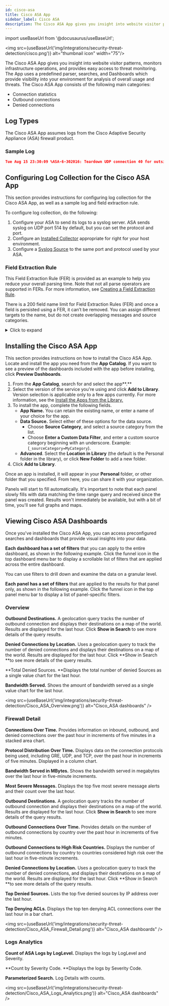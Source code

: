 ```yaml
---
id: cisco-asa
title: Cisco ASA App
sidebar_label: Cisco ASA
description: The Cisco ASA App gives you insight into website visitor patterns, monitors infrastructure operations, and provides easy access to threat monitoring.
---
```


import useBaseUrl from '@docusaurus/useBaseUrl';

<img src={useBaseUrl('img/integrations/security-threat-detection/cisco.png')} alt="thumbnail icon" width="75"/>

The Cisco ASA App gives you insight into website visitor patterns, monitors infrastructure operations, and provides easy access to threat monitoring. The App uses a predefined parser, searches, and Dashboards which provide visibility into your environment for analysis of overall usage and threats. The Cisco ASA App consists of the following main categories:

* Connection statistics
* Outbound connections
* Denied connections


## Log Types

The Cisco ASA App assumes logs from the Cisco Adaptive Security Appliance (ASA) firewall product.


### Sample Log

```json
Tue Aug 15 23:30:09 %ASA-6-302016: Teardown UDP connection 40 for outside:44.44.4.4/500 to inside:44.44.2.2/500 duration 0:02:02 bytes 1416
```


## Configuring Log Collection for the Cisco ASA App

This section provides instructions for configuring log collection for the Cisco ASA App, as well as a sample log and field extraction rule.

To configure log collection, do the following:
1. Configure your ASA to send its logs to a syslog server. ASA sends syslog on UDP port 514 by default, but you can set the protocol and port.
2. Configure an [Installed Collector](/docs/send-data/installed-collectors) appropriate for right for your host environment.
3. Configure a [Syslog Source](/docs/send-data/installed-collectors/sources/Syslog-Source) to the same port and protocol used by your ASA.

### Field Extraction Rule

This Field Extraction Rule (FER) is provided as an example to help you reduce your overall parsing time. Note that not all parse operators are supported in FERs. For more information, see [Creating a Field Extraction Rule](/docs/manage/field-extractions/create-field-extraction-rule).


There is a 200 field name limit for Field Extraction Rules (FER) and once a field is persisted using a FER, it can’t be removed. You can assign different targets to the name, but do not create overlapping messages and source categories.

<details><summary>Click to expand</summary>

```
| parse regex "(?<protocol>TCP|tcp|UDP|udp|ICMP|icmp)" nodrop
| parse regex "%[\w-]+(?<log_level>\d)-(?<message_id>\d{6})" nodrop
| parse regex "bytes\s(?<bytes_in>\d*)" nodrop
| parse regex "(?<direction>[i|I]nbound|[O|o]utbound)" nodrop
| parse regex "(?:\(type\s(?<icmp_type>[^,]+),\scode\s(?<icmp_code>[^\)]+)\))?\s+by\s+access-group\s+\"\+(?<rule_name>[^\"]+)" nodrop
| parse regex "(?i)icmp\s*type=(?<icmp_type>\d+)" nodrop
| parse regex "\d{2}:\d{2}:\d{2}(?:\-\d{2}:\d{2})?\s(?<dvc>[^\s]+)" nodrop
| parse regex "(?<src_translated_ip>(?:[0-9A-Fa-f]{1,4}:(?:[0-9A-Fa-f]{1,4}:(?:[0-9A-Fa-f]{1,4}:(?:[0-9A-Fa-f]{1,4}:(?:[0-9A-Fa-f]{1,4}:[0-9A-Fa-f]{0,4}|:[0-9A-Fa-f]{1,4})?|(?::[0-9A-Fa-f]{1,4}){0,2})|(?::[0-9A-Fa-f]{1,4}){0,3})|(?::[0-9A-Fa-f]{1,4}){0,4})|:(?::[0-9A-Fa-f]{1,4}){0,5})(?:(?::[0-9A-Fa-f]{1,4}){2}|:(?:25[0-5]|(?:2[0-4]|1[0-9]|[1-9])?[0-9])(?:\.(?:25[0-5]|(?:2[0-4]|1[0-9]|[1-9])?[0-9])){3})|(?:(?:[0-9A-Fa-f]{1,4}:){1,6}|:):[0-9A-Fa-f]{0,4}|(?:[0-9A-Fa-f]{1,4}:){7}:)/(?:\d+)\)\s(?<src_translated_port>to|dst)\s" nodrop
| parse regex "\s+(?:to|dst(?! user)) (?:(?<dest_zone>\S+):)[\w-]*?(?<dest_ip>\d{1,3}\.\d{1,3}.\d{1,3}.\d{1,3})(?:\/(?<dest_port>\d+))?\s*(?:\(?(?<dest_translated_ip>\d{1,3}\.\d{1,3}.\d{1,3}.\d{1,3})?\/?(?<dest_translated_port>\d+)?\))?\s*(?:\((?:(?<dest_nt_domain>[\S^\\]+)\\)?(?<dest_user>[\w\-_]+)\))?" nodrop
| parse regex "\s(?:for|from|src)\s+(?:(?<src_zone>\S+):)?(?<src_ip>[\d\.]+)\/(?<src_port>\d+)\s+(?:to|dst)\s+(?:(?<dest_zone>[^:]+):)?(?<dest_ip>[\d\.]+)\/(?<dest_port>\w+)\s+" nodrop
| parse regex "\s+[Aa]ddress\s*(?<dest_ip>\d{1,3}\.\d{1,3}.\d{1,3}.\d{1,3})(?:/(?<dest_port>\d+))?\s*[Dd]iscovered\s*for\s*domain\s*(?<dest_nt_domain>[\S]+)" nodrop
| parse regex "\s+(?:to|dst(?! user)) (?:(?<dest_zone>[^\/]+)\/)?(?<dest_ipv6>(?:[0-9A-Fa-f]{1,4}:(?:[0-9A-Fa-f]{1,4}:(?:[0-9A-Fa-f]{1,4}:(?:[0-9A-Fa-f]{1,4}:(?:[0-9A-Fa-f]{1,4}:[0-9A-Fa-f]{0,4}|:[0-9A-Fa-f]{1,4})?|(?::[0-9A-Fa-f]{1,4}){0,2})|(?::[0-9A-Fa-f]{1,4}){0,3})|(?::[0-9A-Fa-f]{1,4}){0,4})|:(?::[0-9A-Fa-f]{1,4}){0,5})(?:(?::[0-9A-Fa-f]{1,4}){2}|:(?:25[0-5]|(?:2[0-4]|1[0-9]|[1-9])?[0-9])(?:\.(?:25[0-5]|(?:2[0-4]|1[0-9]|[1-9])?[0-9])){3})|(?:(?:[0-9A-Fa-f]{1,4}:){1,6}|:):[0-9A-Fa-f]{0,4}|(?:[0-9A-Fa-f]{1,4}:){7}:)(?:\/(?<dest_port>\S+))?\s*" nodrop
| parse regex "\s(?:to|dest)\s(?:[a-f|A-F|0-9|:]+)(?:\/\S+)?\s*\((?<dest_translated_ip>(?:[0-9A-Fa-f]{1,4}:(?:[0-9A-Fa-f]{1,4}:(?:[0-9A-Fa-f]{1,4}:(?:[0-9A-Fa-f]{1,4}:(?:[0-9A-Fa-f]{1,4}:[0-9A-Fa-f]{0,4}|:[0-9A-Fa-f]{1,4})?|(?::[0-9A-Fa-f]{1,4}){0,2})|(?::[0-9A-Fa-f]{1,4}){0,3})|(?::[0-9A-Fa-f]{1,4}){0,4})|:(?::[0-9A-Fa-f]{1,4}){0,5})(?:(?::[0-9A-Fa-f]{1,4}){2}|:(?:25[0-5]|(?:2[0-4]|1[0-9]|[1-9])?[0-9])(?:\.(?:25[0-5]|(?:2[0-4]|1[0-9]|[1-9])?[0-9])){3})|(?:(?:[0-9A-Fa-f]{1,4}:){1,6}|:):[0-9A-Fa-f]{0,4}|(?:[0-9A-Fa-f]{1,4}:){7}:)(?:\/(?<dest_translated_port>\S+))?\)" nodrop
| parse regex "\sfaddr (?:(?<dest_zone>\S+):)?(?<dest_ip>\d{1,3}\.\d{1,3}.\d{1,3}.\d{1,3})(?:\/(?<dest_port>\d+))?\s*(?:\((?:(?<dest_nt_domain>[^\\]+)\\)?(?<dest_user>[^\)]+)\))?" nodrop
| parse regex "\sfaddr\s(?:(?<dest_zone>[^\/]+)\/)?(?<dest_ipv6>(?:[0-9A-Fa-f]{1,4}:(?:[0-9A-Fa-f]{1,4}:(?:[0-9A-Fa-f]{1,4}:(?:[0-9A-Fa-f]{1,4}:(?:[0-9A-Fa-f]{1,4}:[0-9A-Fa-f]{0,4}|:[0-9A-Fa-f]{1,4})?|(?::[0-9A-Fa-f]{1,4}){0,2})|(?::[0-9A-Fa-f]{1,4}){0,3})|(?::[0-9A-Fa-f]{1,4}){0,4})|:(?::[0-9A-Fa-f]{1,4}){0,5})(?:(?::[0-9A-Fa-f]{1,4}){2}|:(?:25[0-5]|(?:2[0-4]|1[0-9]|[1-9])?[0-9])(?:\.(?:25[0-5]|(?:2[0-4]|1[0-9]|[1-9])?[0-9])){3})|(?:(?:[0-9A-Fa-f]{1,4}:){1,6}|:):[0-9A-Fa-f]{0,4}|(?:[0-9A-Fa-f]{1,4}:){7}:)\/?(?<dest_port>\d*)" nodrop
| parse regex "\sladdr (?:(?<src_zone>\S+):)?(?<src_ip>\d{1,3}\.\d{1,3}.\d{1,3}.\d{1,3})(?:\/(?<src_port>\S+))?\s*" nodrop
| parse regex "\sladdr\s(?:(?<src_zone>[^\/]+)\/)?(?<src_ipv6>(?:[0-9A-Fa-f]{1,4}:(?:[0-9A-Fa-f]{1,4}:(?:[0-9A-Fa-f]{1,4}:(?:[0-9A-Fa-f]{1,4}:(?:[0-9A-Fa-f]{1,4}:[0-9A-Fa-f]{0,4}|:[0-9A-Fa-f]{1,4})?|(?::[0-9A-Fa-f]{1,4}){0,2})|(?::[0-9A-Fa-f]{1,4}){0,3})|(?::[0-9A-Fa-f]{1,4}){0,4})|:(?::[0-9A-Fa-f]{1,4}){0,5})(?:(?::[0-9A-Fa-f]{1,4}){2}|:(?:25[0-5]|(?:2[0-4]|1[0-9]|[1-9])?[0-9])(?:\.(?:25[0-5]|(?:2[0-4]|1[0-9]|[1-9])?[0-9])){3})|(?:(?:[0-9A-Fa-f]{1,4}:){1,6}|:):[0-9A-Fa-f]{0,4}|(?:[0-9A-Fa-f]{1,4}:){7}:)\/?(?<src_port>\d*)" nodrop
| parse regex "\sgaddr (?<src_public_ip>\d{1,3}\.\d{1,3}.\d{1,3}.\d{1,3})\/?(?<src_public_port>\d*)" nodrop
| parse regex "\sgaddr (?<src_public_ip>(?:[0-9A-Fa-f]{1,4}:(?:[0-9A-Fa-f]{1,4}:(?:[0-9A-Fa-f]{1,4}:(?:[0-9A-Fa-f]{1,4}:(?:[0-9A-Fa-f]{1,4}:[0-9A-Fa-f]{0,4}|:[0-9A-Fa-f]{1,4})?|(?::[0-9A-Fa-f]{1,4}){0,2})|(?::[0-9A-Fa-f]{1,4}){0,3})|(?::[0-9A-Fa-f]{1,4}){0,4})|:(?::[0-9A-Fa-f]{1,4}){0,5})(?:(?::[0-9A-Fa-f]{1,4}){2}|:(?:25[0-5]|(?:2[0-4]|1[0-9]|[1-9])?[0-9])(?:\.(?:25[0-5]|(?:2[0-4]|1[0-9]|[1-9])?[0-9])){3})|(?:(?:[0-9A-Fa-f]{1,4}:){1,6}|:):[0-9A-Fa-f]{0,4}|(?:[0-9A-Fa-f]{1,4}:){7}:)\/?(?<src_public_port>\d*)" nodrop
| parse regex "(?:(?<src_zone>\S+)\/)?(?<src_ip>\d{1,3}.\d{1,3}.\d{1,3}.\d{1,3})\((?<src_port>\d*)\)\s\->\s(?:(?<dest_zone>\S+)\/)?(?<dest_ip>\d{1,3}.\d{1,3}.\d{1,3}.\d{1,3})\((?<dest_port>\d*)\)" nodrop
| parse regex "\s+(?:from|for|src(?! user)) (?:(?<src_zone>[^\/]+)\/)?(?<src_ipv6>(?:[0-9A-Fa-f]{1,4}:(?:[0-9A-Fa-f]{1,4}:(?:[0-9A-Fa-f]{1,4}:(?:[0-9A-Fa-f]{1,4}:(?:[0-9A-Fa-f]{1,4}:[0-9A-Fa-f]{0,4}|:[0-9A-Fa-f]{1,4})?|(?::[0-9A-Fa-f]{1,4}){0,2})|(?::[0-9A-Fa-f]{1,4}){0,3})|(?::[0-9A-Fa-f]{1,4}){0,4})|:(?::[0-9A-Fa-f]{1,4}){0,5})(?:(?::[0-9A-Fa-f]{1,4}){2}|:(?:25[0-5]|(?:2[0-4]|1[0-9]|[1-9])?[0-9])(?:\.(?:25[0-5]|(?:2[0-4]|1[0-9]|[1-9])?[0-9])){3})|(?:(?:[0-9A-Fa-f]{1,4}:){1,6}|:):[0-9A-Fa-f]{0,4}|(?:[0-9A-Fa-f]{1,4}:){7}:)(?:\/(?<src_port>\S+))?\s*" nodrop
| parse regex "\s\->\s(?:(?<dest_zone>\S+)\/)?(?<dest_ipv6>(?:[0-9A-Fa-f]{1,4}:(?:[0-9A-Fa-f]{1,4}:(?:[0-9A-Fa-f]{1,4}:(?:[0-9A-Fa-f]{1,4}:(?:[0-9A-Fa-f]{1,4}:[0-9A-Fa-f]{0,4}|:[0-9A-Fa-f]{1,4})?|(?::[0-9A-Fa-f]{1,4}){0,2})|(?::[0-9A-Fa-f]{1,4}){0,3})|(?::[0-9A-Fa-f]{1,4}){0,4})|:(?::[0-9A-Fa-f]{1,4}){0,5})(?:(?::[0-9A-Fa-f]{1,4}){2}|:(?:25[0-5]|(?:2[0-4]|1[0-9]|[1-9])?[0-9])(?:\.(?:25[0-5]|(?:2[0-4]|1[0-9]|[1-9])?[0-9])){3})|(?:(?:[0-9A-Fa-f]{1,4}:){1,6}|:):[0-9A-Fa-f]{0,4}|(?:[0-9A-Fa-f]{1,4}:){7}:)\((?<dest_port>\d*)\)" nodrop
| parse regex "%ASA-\d-400\d+\sIPS:(?<signature_id>\d{4})\s(?<signature>.*)\sfrom" nodrop
| parse regex "access[\s-]group\s[\(\"]?(?<acl>[^\s\"\)]+)" nodrop
| parse regex "(?<src_ip>\d{1,3}\.\d{1,3}.\d{1,3}.\d{1,3})\s+(?<vendor_action>\S+)\s+(?:url|URL)\s+(?<dest_ip>\d{1,3}\.\d{1,3}.\d{1,3}.\d{1,3})\s*:\s*(?<url>\S*)" nodrop
| parse regex "threat-level\s*:\s*(?<vendor_severity>[^\s,]+)[\s,]+category\s*:\s*(?<vendor_category>[^\s,]+)" nodrop
| parse regex "(?<action>[Aa]uthentication [Ss]ucceeded|[Aa]uthorization [Pp]ermitted|authentication Successful|passed authentication|Login permitted|Authentication failed|Authorization denied|Can't find authorization|Authentication Failed|authentication Rejected|credentials rejected|Authentication:Dropping|login warning|login failed|failed authentication|[Cc]onnection denied|Deny inbound|Deny|Terminating|action locally|Unable to Pre-allocate|denied\s[tcp|udp|icmp]+|access denied|access requested|access permitted|limit exceeded|Dropped|Dropping|[B|b]uilt|[pP]ermitted|whitelisted|Pre-allocated|Rebuilt|redirected|discarded)" nodrop
| parse regex "(?<action>Teardown\s[A-Z]{3,4})\sconnection" nodrop
| parse regex "%ASA-\d-\d+: (?<msg>.+)" nodrop
| parse regex "\sconnection (?<session_id>\d+)" nodrop
| parse regex "access-list (?<rule>[^\s]+)" nodrop
| parse regex "[Dd]uration:?\s*(?:(?<duration_day>\d+)[dD])?\s*(?<duration_hour>\d+)[Hh]?:(?<duration_minute>\d+)[Mm]?:(?<duration_second>\d+)[Ss]?" nodrop
| parse regex "[Gg]roup\s+(?:=\s+)?(?<group>[^\s,]+)" nodrop
| parse regex "User <(?<user>\S+)>" nodrop
| parse regex "IP <(?<src_ip>\d{1,3}\.\d{1,3}.\d{1,3}.\d{1,3})>" nodrop
| parse regex "[Tt]unnel[Gg]roup\s+(?:=\s+)?(?<tunnelgroup>[^\s,]+)" nodrop | parse regex "Bytes xmt: (?<bytes_out>\d+), Bytes rcv: (?<bytes_in>\d+), Reason: (?<reason>.+)" nodrop
| parse regex "Authentication: (?<action>\S+)," nodrop
| parse regex "Session Type: (?<type>\S+)," nodrop
| parse regex "user-identity: (?<method>Add|Delete) (?:\S+) mapping (?<src_ip>\d{1,3}\.\d{1,3}.\d{1,3}.\d{1,3}) - (?<user>\S+) (?<action>\S+) - (?<reason>.+)" nodrop
| parse regex "[Aa]ddress\s\<?(?<assigned_ip>\d{1,3}\.\d{1,3}.\d{1,3}.\d{1,3})\>?\s" nodrop
| parse regex "DAP: User (?<user>\S+), Addr (?<src_ip>\d{1,3}\.\d{1,3}.\d{1,3}.\d{1,3})" nodrop
| parse regex "Connection (?<type>\S+), (?<dap_message>.+)" nodrop
| parse regex "acl\s*=\s*(?<acl>[^,\s\)]+)" nodrop
| parse regex "[gG]roup\s*=\s*(?<group>[^,\s\)]+)" nodrop
| parse regex "(?:[uU]sername|[uU]ser)\s*=\s*(?<user>[^,\s\)]+)" nodrop
| parse regex "msgid\s*=\s*(?<msgid>[^,\s\)]+)" nodrop
| parse regex "[Oo]utbound\s+\S+\s+connection\s+\d+\s+for\s+\S+\s*:\s*(?<dest_ip>[^\s\/\(]+)(?:\/(?<dest_port>\w+))?(?:\((?<dest_user>\S+)\))?\s*\(?(?<dest_translated_ip>[^\s\/\(]+)?\/?(?<dest_translated_port>\d+)?\)?\s+to\s+[^:]+:\s*(?<src_ip>[^\s\/\(]+)(?:\/(?<src_port>\w+))?(?:\((?<src_user>\S+)\))?\s*\(?(?<src_translated_ip>[^\s\/\(]+)?\/?(?<src_translated_port>\d+)?\)?"
```

</details>


## Installing the Cisco ASA App  

This section provides instructions on how to install the Cisco ASA App. Locate and install the app you need from the **App Catalog**. If you want to see a preview of the dashboards included with the app before installing, click **Preview Dashboards**.

1. From the **App Catalog**, search for and select the app**.**
2. Select the version of the service you're using and click **Add to Library**. Version selection is applicable only to a few apps currently. For more information, see the [Install the Apps from the Library.](/docs/get-started/apps-integrations#install-apps-from-the-library)
3. To install the app, complete the following fields.
   * **App Name.** You can retain the existing name, or enter a name of your choice for the app. 
   * **Data Source.** Select either of these options for the data source. 
        * Choose **Source Category**, and select a source category from the list. 
        * Choose **Enter a Custom Data Filter**, and enter a custom source category beginning with an underscore. Example: (`_sourceCategory=MyCategory`). 
    * **Advanced**. Select the **Location in Library** (the default is the Personal folder in the library), or click **New Folder** to add a new folder.
4. Click **Add to Library**.

Once an app is installed, it will appear in your **Personal** folder, or other folder that you specified. From here, you can share it with your organization.

Panels will start to fill automatically. It's important to note that each panel slowly fills with data matching the time range query and received since the panel was created. Results won't immediately be available, but with a bit of time, you'll see full graphs and maps.


## Viewing Cisco ASA Dashboards

Once you've installed the Cisco ASA App, you can access preconfigured searches and dashboards that provide visual insights into your data.

**Each dashboard has a set of filters** that you can apply to the entire dashboard, as shown in the following example. Click the funnel icon in the top dashboard menu bar to display a scrollable list of filters that are applied across the entire dashboard.

You can use filters to drill down and examine the data on a granular level.

**Each panel has a set of filters** that are applied to the results for that panel only, as shown in the following example. Click the funnel icon in the top panel menu bar to display a list of panel-specific filters.

### Overview

**Outbound Destinations.** A geolocation query tracks the number of outbound connection and displays their destinations on a map of the world. Results are displayed for the last hour. Click **Show in Search** to see more details of the query results.

**Denied Connections by Location.** Uses a geolocation query to track the number of denied connections and displays their destinations on a map of the world. Results are displayed for the last hour. Click **Show in Search **to see more details of the query results.

**Total Denied Sources. **Displays the total number of denied Sources as a single value chart for the last hour.

**Bandwidth Served.** Shows the amount of bandwidth served as a single value chart for the last hour.

<img src={useBaseUrl('img/integrations/security-threat-detection/Cisco_ASA_Overview.png')} alt="Cisco_ASA dashboards" />

### Firewall Detail

**Connections Over Time.** Provides information on inbound, outbound, and denied connections over the past hour in increments of five minutes in a stacked area chart.

**Protocol Distribution Over Time.** Displays data on the connection protocols being used, including GRE, UDP, and TCP, over the past hour in increments of five minutes. Displayed in a column chart.

**Bandwidth Served in MBytes.** Shows the bandwidth served in megabytes over the last hour in five-minute increments.

**Most Severe Messages.** Displays the top five most severe message alerts and their count over the last hour.

**Outbound Destinations.** A geolocation query tracks the number of outbound connection and displays their destinations on a map of the world. Results are displayed for the last hour. Click **Show in Search** to see more details of the query results.

**Outbound Connections Over Time.** Provides details on the number of outbound connections by country over the past hour in increments of five minutes.

**Outbound Connections to High Risk Countries.** Displays the number of outbound connections by country to countries considered high risk over the last hour in five-minute increments.

**Denied Connections by Location.** Uses a geolocation query to track the number of denied connections, and displays their destinations on a map of the world. Results are displayed for the last hour. Click **Show in Search **to see more details of the query results.

**Top Denied Sources.** Lists the top five denied sources by IP address over the last hour.

**Top Denying ACLs.** Displays the top ten denying ACL connections over the last hour in a bar chart.

<img src={useBaseUrl('img/integrations/security-threat-detection/Cisco_ASA_Firewall_Detail.png')} alt="Cisco_ASA dashboards" />


### Logs Analytics

**Count of ASA Logs by LogLevel.** Displays the logs by LogLevel and Severity.

**Count by Severity Code. **Displays the logs by Severity Code.

**Parameterized Search.** Log Details with counts.

<img src={useBaseUrl('img/integrations/security-threat-detection/Cisco_ASA_Logs_Analytics.png')} alt="Cisco_ASA dashboards" />
